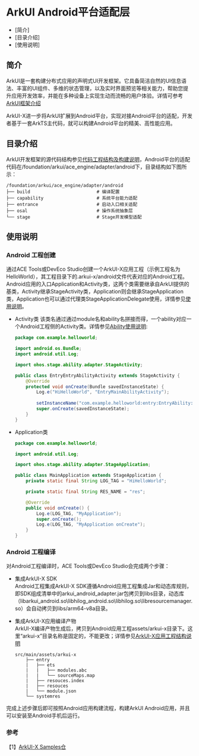 # ArkUI Android平台适配层

-   [简介]
-   [目录介绍]
-   [使用说明]

## 简介

ArkUI是一套构建分布式应用的声明式UI开发框架。它具备简洁自然的UI信息语法、丰富的UI组件、多维的状态管理，以及实时界面预览等相关能力，帮助您提升应用开发效率，并能在多种设备上实现生动而流畅的用户体验。详情可参考[ArkUI框架介绍](https://gitee.com/openharmony/docs/blob/master/zh-cn/application-dev/ui/arkui-overview.md)

ArkUI-X进一步将ArkUI扩展到Android平台，实现对接Android平台的适配，开发者基于一套ArkTS主代码，就可以构建Android平台的精美、高性能应用。

## 目录介绍

ArkUI开发框架的源代码结构参见[代码工程结构及构建说明](https://gitee.com/arkui-x/docs/blob/master/zh-cn/framework-dev/quick-start/project-structure-guide.md)，Android平台的适配代码在/foundation/arkui/ace\_engine/adapter/android下，目录结构如下图所示：

```
/foundation/arkui/ace_engine/adapter/android
├── build                         # 编译配置
├── capability                    # 系统平台能力适配
├── entrance                      # 启动入口相关适配
├── osal                          # 操作系统抽象层
└── stage                         # Stage开发模型适配
```

## 使用说明

### Android 工程创建
通过ACE Tools或DevEco Studio创建一个ArkUI-X应用工程（示例工程名为HelloWorld），其工程目录下的.arkui-x/android文件代表对应的Android工程。Android应用的入口Application和Activity类，这两个类需要继承自ArkUI提供的基类，Activity继承StageActivity类，Application则会继承StageApplication类，Application也可以通过代理类StageApplicationDelegate使用，详情参见[使用说明](https://gitee.com/arkui-x/docs/tree/master/zh-cn/application-dev/reference/arkui-for-android)。
* Activity类
该类名通过通过module名和ability名拼接而得，一个ability对应一个Android工程侧的Activity类。详情参见[Ability使用说明](https://gitee.com/arkui-x/docs/blob/master/zh-cn/application-dev/quick-start/start-with-ability-on-android.md):
    ```java
    package com.example.helloworld;

    import android.os.Bundle;
    import android.util.Log;

    import ohos.stage.ability.adapter.StageActivity;

    public class EntryEntryAbilityActivity extends StageActivity {
        @Override
        protected void onCreate(Bundle savedInstanceState) {
            Log.e("HiHelloWorld", "EntryMainAbilityActivity");
            
            setInstanceName("com.example.helloworld:entry:EntryAbility:");// ArkUI-X应用编译产物在应用工程assets/js中存放的目录名（即模块实例名）。
            super.onCreate(savedInstanceState);
        }
    }
    ```
* Application类
    ```java
    package com.example.helloworld;

    import android.util.Log;

    import ohos.stage.ability.adapter.StageApplication;

    public class MainApplication extends StageApplication {
        private static final String LOG_TAG = "HiHelloWorld";

        private static final String RES_NAME = "res";

        @Override
        public void onCreate() {
            Log.e(LOG_TAG, "MyApplication");
            super.onCreate();
            Log.e(LOG_TAG, "MyApplication onCreate");
        }
    }
    ```


### Android 工程编译
对Android工程编译时，ACE Tools或DevEco Studio会完成两个步骤：

* 集成ArkUI-X SDK \
    Android工程集成ArkUI-X SDK遵循Android应用工程集成Jar和动态库规则，即SDK组成清单中的arkui_android_adapter.jar包拷贝到libs目录，动态库（libarkui_android.so\libhilog_android.so\libhilog.so\libresourcemanager.so）会自动拷贝到libs/arm64-v8a目录。
* 集成ArkUI-X应用编译产物 \
ArkUI-X编译产物生成后，拷贝到Android应用工程assets/arkui-x目录下。这里“arkui-x”目录名称是固定的，不能更改；详情参见[ArkUI-X应用工程结构说明](https://gitee.com/arkui-x/docs/blob/master/zh-cn/application-dev/quick-start/package-structure-guide.md)

    ```
    src/main/assets/arkui-x
        ├── entry
        |   ├── ets
        |   |   ├── modules.abc
        |   |   └── sourceMaps.map
        |   ├── resouces.index
        |   ├── resouces
        |   └── module.json
        └── systemres
    ```



完成上述步骤后即可按照Android应用构建流程，构建ArkUI Android应用，并且可以安装至Android手机后运行。
### 参考

【1】[ArkUI-X Samples仓](https://gitee.com/arkui-x/samples)